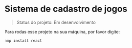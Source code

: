 <h1>Sistema de cadastro de jogos</h1>

> Status do projeto: Em desenvolvimento

Para rodas esse projeto na sua máquina, por favor digite:

```
nmp install react
```

